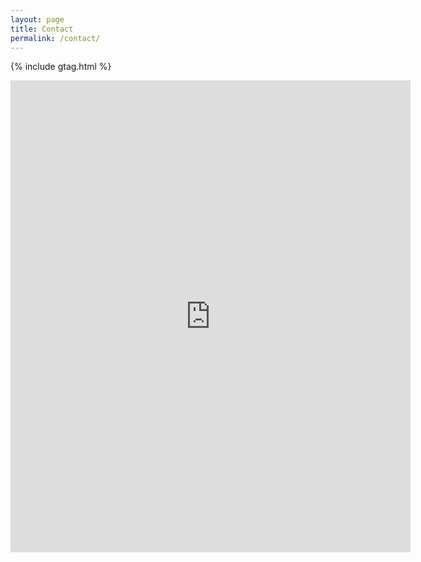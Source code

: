 ```yaml
---
layout: page
title: Contact
permalink: /contact/
---
```


{% include gtag.html %}

<iframe src="https://docs.google.com/forms/d/e/1FAIpQLSdYFNn6O19OIDOgixEIcyXLnjlhEYt-TGIj5URMPd-GqVslhQ/viewform?embedded=true" width="640" height="755" frameborder="0" marginheight="0" marginwidth="0">Loading...</iframe>
